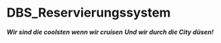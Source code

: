 # DBS_Reservierungssystem

***Wir sind die coolsten wenn wir cruisen***
***Und wir durch die City düsen!***
